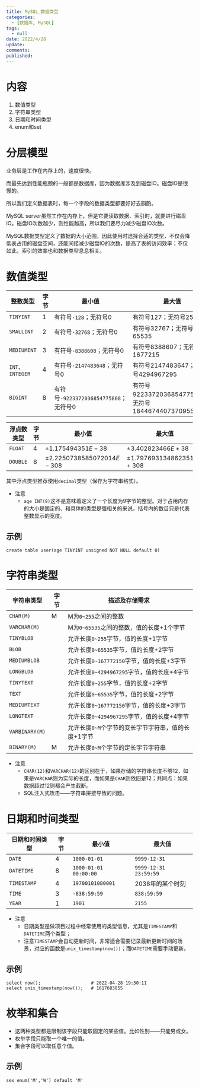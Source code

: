 ```yaml
---
title: MySQL_数据类型
categories:
  - [数据库, MySQL]
tags:
  - null 
date: 2022/4/28
update:
comments:
published:
---
```

# 内容

1. 数值类型
1. 字符串类型
1. 日期和时间类型
1. enum和set

# 分层模型

业务层是工作在内存上的，速度很快。

而最先达到性能瓶颈的一般都是数据库，因为数据库涉及到磁盘IO。磁盘IO是很慢的。

所以我们定义数据表时，每一个字段的数据类型都要好好去斟酌。

MySQL server虽然工作在内存上，但是它要读取数据、索引时，就要进行磁盘IO。磁盘IO次数越少，则性能越高，所以我们要尽力减少磁盘IO次数。

MySQL数据类型定义了数据的大小范围，因此使用时选择合适的类型，不仅会降低表占用的磁盘空间，还能间接减少磁盘IO的次数，提高了表的访问效率；不仅如此，索引的效率也和数据类型息息相关。

# 数值类型

| 整数类型         | 字节 | 最小值                                | 最大值                                                |
| ---------------- | ---- | ------------------------------------- | ----------------------------------------------------- |
| `TINYINT`        | 1    | 有符号`-128`；无符号0                 | 有符号127；无符号255                                  |
| `SMALLINT`       | 2    | 有符号`-32768`；无符号0               | 有符号32767；无符号65535                              |
| `MEDIUMINT`      | 3    | 有符号`-8388608`；无符号0             | 有符号8388607；无符号1677215                          |
| `INT`、`INTEGER` | 4    | 有符号`-2147483648`；无符号0          | 有符号2147483647；无符号4294967295                    |
| `BIGINT`         | 8    | 有符号`-9223372036854775808`；无符号0 | 有符号9223372036854775807；无符号18446744073709551615 |

| 浮点数类型 | 字节 | 最小值                        | 最大值                        |
| ---------- | ---- | ----------------------------- | ----------------------------- |
| `FLOAT`    | 4    | $\pm 1.175494351E-38$         | $\pm 3.402823466E+38$         |
| `DOUBLE`   | 8    | $\pm 2.2250738585072014E-308$ | $\pm 1.7976931348623517E+308$ |

其中浮点类型推荐使用`decimal`类型（保存为字符串格式）。

* 注意
  * `age INT(9)`这不是意味着定义了一个长度为9字节的整型。对于占用内存的大小是固定的、和具体的类型是强相关的来说，括号内的数目只是代表整数显示的宽度。

## 示例

```mysql
create table user(age TINYINT unsigned NOT NULL default 0)
```

# 字符串类型

| 字符串类型     | 字节 | 描述及存储需求                                      |
| -------------- | ---- | --------------------------------------------------- |
| `CHAR(M)`      | M    | M为`0~255`之间的整数                                |
| `VARCHAR(M)`   |      | M为`0~65535`之间的整数，值的长度+1个字节            |
| `TINYBLOB`     |      | 允许长度`0~255`字节，值的长度+1字节                 |
| `BLOB`         |      | 允许长度`0~65535`字节，值的长度+2字节               |
| `MEDIUMBLOB`   |      | 允许长度`0~167772150`字节，值的长度+3字节           |
| `LONGBLOB`     |      | 允许长度`0~4294967295`字节，值的长度+4字节          |
| `TINYTEXT`     |      | 允许长度`0~255`字节，值的长度+2字节                 |
| `TEXT`         |      | 允许长度`0~65535`字节，值的长度+2字节               |
| `MEDIUMTEXT`   |      | 允许长度`0~167772150`字节，值的长度+3字节           |
| `LONGTEXT`     |      | 允许长度`0~4294967295`字节，值的长度+4字节          |
| `VARBINARY(M)` |      | 允许长度`0~M`个字节的变长字节字符串，值的长度+1字节 |
| `BINARY(M)`    | M    | 允许长度`0~M`个字节的定长字节字符串                 |

* 注意
  * `CHAR(12)`和`VARCHAR(12)`的区别在于，如果存储的字符串长度不够12，如果是`VARCHAR`则为实际的长度，而如果是`CHAR`则依旧是12；共同点：如果数据超过12则都会产生截断。
  * SQL注入式攻击——字符串拼接导致的问题。

# 日期和时间类型

| 日期和时间类型 | 字节 | 最小值                | 最大值                |
| -------------- | ---- | --------------------- | --------------------- |
| `DATE`         | 4    | `1000-01-01`          | `9999-12-31`          |
| `DATETIME`     | 8    | `1000-01-01 00:00:00` | `9999-12-31 23:59:59` |
| `TIMESTAMP`    | 4    | `19700101080001`      | 2038年的某个时刻      |
| `TIME`         | 3    | `-838:59:59`          | `838:59:59`           |
| `YEAR`         | 1    | `1901`                | `2155`                |

* 注意
  * 日期类型是做项目过程中经常使用的类型信息，尤其是`TIMESTAMP`和`DATETIME`两个类型；
  * 注意`TIMESTAMP`会自动更新时间，非常适合需要记录最新更新时间的场景，对应的函数是`unix_timestamp(now())`；而`DATETIME`需要手动更新。

## 示例

```mysql
select now();					# 2022-04-28 19:30:11
select unix_timestamp(now());	# 1617683855
```

# 枚举和集合

* 这两种类型都是限制该字段只能取固定的某些值。比如性别——只能男或女。
* 枚举字段只能取一个唯一的值。
* 集合字段可以取任意个值。

## 示例

```mysql
sex enum('M','W') default 'M'
```

